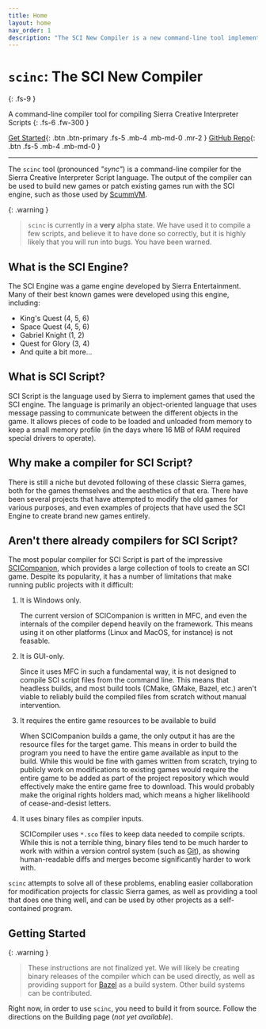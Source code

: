 ```yaml
---
title: Home
layout: home
nav_order: 1
description: "The SCI New Compiler is a new command-line tool implementation of the Sierra Creative Interpreter script compiler."
---
```


# `scinc`: The SCI New Compiler
{: .fs-9 }

A command-line compiler tool for compiling Sierra Creative Interpreter Scripts
{: .fs-6 .fw-300 }

[Get Started](#getting-started){: .btn .btn-primary .fs-5 .mb-4 .mb-md-0 .mr-2 }
[GitHub Repo][github-repo]{: .btn .fs-5 .mb-4 .mb-md-0 }

---

The `scinc` tool (pronounced *"sync"*) is a command-line compiler for the Sierra Creative Interpreter Script language. The output of the compiler can be used to build new games or patch existing games run with the SCI engine, such
as those used by [ScummVM].

{: .warning }
> `scinc` is currently in a **very** alpha state. We have used it to compile a few scripts, and believe it to have done so correctly, but it is highly likely that you will run into bugs. You have been warned.

## What is the SCI Engine?

The SCI Engine was a game engine developed by Sierra Entertainment. Many of their best known games were developed using this engine, including:

- King's Quest (4, 5, 6)
- Space Quest (4, 5, 6)
- Gabriel Knight (1, 2)
- Quest for Glory (3, 4)
- And quite a bit more...

## What is SCI Script?

SCI Script is the language used by Sierra to implement games that used the SCI engine. The language is primarily an object-oriented language that uses message passing to communicate between the different objects in the game. It allows pieces of code to be loaded and unloaded from memory to keep a small memory profile (in the days where 16 MB of RAM required special drivers to operate).

## Why make a compiler for SCI Script?

There is still a niche but devoted following of these classic Sierra games, both for the games themselves and the aesthetics of that era. There have been several projects that have attempted to modify the old games for various purposes, and even examples of projects that have used the SCI Engine to create brand new games entirely.

## Aren't there already compilers for SCI Script?

The most popular compiler for SCI Script is part of the impressive [SCICompanion], which provides a large collection of tools to create an SCI game. Despite its popularity, it has a number of limitations that make running public projects with it difficult:

1. It is Windows only.

   The current version of SCICompanion is written in MFC, and even the internals of the compiler depend heavily on the framework. This means using it on other platforms (Linux and MacOS, for instance) is not feasable.

2. It is GUI-only.

   Since it uses MFC in such a fundamental way, it is not designed to compile SCI script files from the command line. This means that headless builds, and most build tools (CMake, GMake, Bazel, etc.) aren't viable to reliably build the compiled files from scratch without manual intervention.

3. It requires the entire game resources to be available to build

   When SCICompanion builds a game, the only output it has are the resource files for the target game. This means in order to build the program you need to have the entire game available as input to the build. While this would be fine with games written from scratch, trying to publicly work on modifications to existing games would require the entire game to be added as part of the project repository which would effectively make the entire game free to download. This would probably make the original rights holders mad, which means a higher likelihoold of cease-and-desist letters.

4. It uses binary files as compiler inputs.

   SCICompiler uses `*.sco` files to keep data needed to compile scripts. While this is not a terrible thing, binary files tend to be much harder to work with within a version control system (such as [Git]), as showing human-readable diffs and merges become significantly harder to work with.

`scinc` attempts to solve all of these problems, enabling easier collaboration for modification projects for classic Sierra games, as well as providing a tool that does one thing well, and can be used by other projects as a self-contained program.

## Getting Started

{: .warning }
> These instructions are not finalized yet. We will likely be creating binary releases of the compiler which can be used directly, as well as providing support for [Bazel] as a build system. Other build systems can be contributed.

Right now, in order to use `scinc`, you need to build it from source. Follow the directions on the Building page (*not yet available*).

[github-repo]: https://github.com/naerbnic/sci-compiler
[ScummVM]: https://www.scummvm.org/
[Bazel]: https://bazel.build/
[Git]: https://git-scm.com/
[SCICompanion]: https://scicompanion.com/Documentation/index.html

